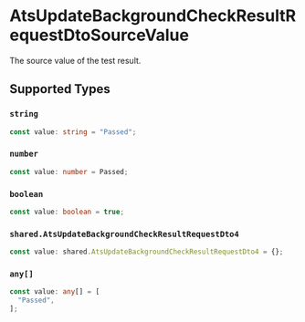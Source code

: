 # AtsUpdateBackgroundCheckResultRequestDtoSourceValue

The source value of the test result.


## Supported Types

### `string`

```typescript
const value: string = "Passed";
```

### `number`

```typescript
const value: number = Passed;
```

### `boolean`

```typescript
const value: boolean = true;
```

### `shared.AtsUpdateBackgroundCheckResultRequestDto4`

```typescript
const value: shared.AtsUpdateBackgroundCheckResultRequestDto4 = {};
```

### `any[]`

```typescript
const value: any[] = [
  "Passed",
];
```

